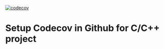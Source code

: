 [![codecov](https://codecov.io/gh/syaojun/codecov_cpp_test/branch/main/graph/badge.svg?token=vjEoxIUG6C)](https://codecov.io/gh/syaojun/codecov_cpp_test)

# Setup Codecov in Github for C/C++ project